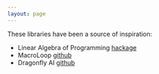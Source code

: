```yaml
---
layout: page
---
```


These libraries have been a source of inspiration:

- Linear Algebra of Programming [hackage](https://hackage.haskell.org/package/laop)
- MacroLoop [github](https://github.com/Adam-Vandervorst/MacroLoop)
- Dragonfly AI [github](https://github.com/dragonfly-ai)